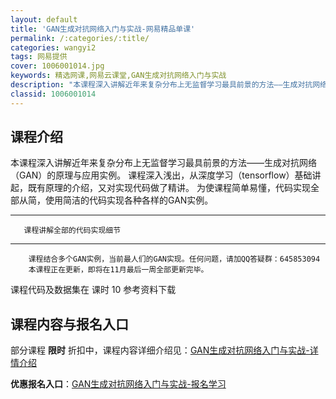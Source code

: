 ```yaml
---
layout: default
title: 'GAN生成对抗网络入门与实战-网易精品单课'
permalink: /:categories/:title/
categories: wangyi2
tags: 网易提供
cover: 1006001014.jpg
keywords: 精选网课,网易云课堂,GAN生成对抗网络入门与实战
description: "本课程深入讲解近年来复杂分布上无监督学习最具前景的方法——生成对抗网络（GAN）的原理与应用实例。课程深入浅出，从深度学习（tensorflow）基础讲起，既有原理的介绍，又对实现代码做了精"
classid: 1006001014
---
```


## 课程介绍

本课程深入讲解近年来复杂分布上无监督学习最具前景的方法——生成对抗网络（GAN）的原理与应用实例。 
        课程深入浅出，从深度学习（tensorflow）基础讲起，既有原理的介绍，又对实现代码做了精讲。
        为使课程简单易懂，代码实现全部从简，使用简洁的代码实现各种各样的GAN实例。
***********************************************************
       课程讲解全部的代码实现细节
***********************************************************
        课程结合多个GAN实例，当前最人们的GAN实现。任何问题，请加QQ答疑群：645853094
        本课程正在更新，即将在11月最后一周全部更新完毕。
课程代码及数据集在 课时 10 参考资料下载

## 课程内容与报名入口

部分课程 **限时** 折扣中，课程内容详细介绍见：[GAN生成对抗网络入门与实战-详情介绍](https://study.163.com/course/introduction/1006001014.htm?share=1&shareId=1025206652&utm_campaign=share&utm_medium=iphoneShare&utm_source=&utm_u=1025206652)

**优惠报名入口**：[GAN生成对抗网络入门与实战-报名学习](https://study.163.com/course/introduction/1006001014.htm?share=1&shareId=1025206652&utm_campaign=share&utm_medium=iphoneShare&utm_source=&utm_u=1025206652)

